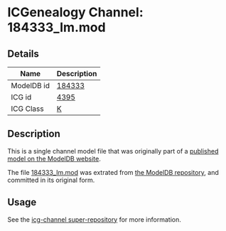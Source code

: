 # ICGenealogy Channel: 184333\_Im.mod

## Details

Name | Description
---- | -----------
ModelDB id | [184333](http://senselab.med.yale.edu/ModelDB/ShowModel.cshtml?model=184333)
ICG id | [4395](http://icg.neurotheory.ox.ac.uk/channels/1/4395)
ICG Class | [K](http://icg.neurotheory.ox.ac.uk/channels/1)

## Description

This is a single channel model file that was originally part of a [published model on the ModelDB website](http://senselab.med.yale.edu/mModelDB/ShowModel.cshtml?model=184333).

The file [184333\_Im.mod](184333_Im.mod) was extrated from [the ModelDB repository](http://senselab.med.yale.edu/ModelDB/ShowModel.cshtml?model=184333), and committed in its original form.

## Usage

See the [icg-channel super-repository](https://github.com/icgenealogy/icg-channels) for more information.